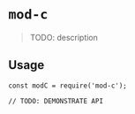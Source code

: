 # `mod-c`

> TODO: description

## Usage

```
const modC = require('mod-c');

// TODO: DEMONSTRATE API
```
